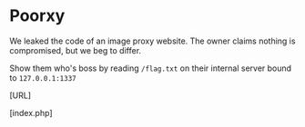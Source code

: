 # Poorxy

We leaked the code of an image proxy website. The owner claims nothing is compromised, but we beg to differ.

Show them who's boss by reading `/flag.txt` on their internal server bound to `127.0.0.1:1337`

[URL]

[index.php]
